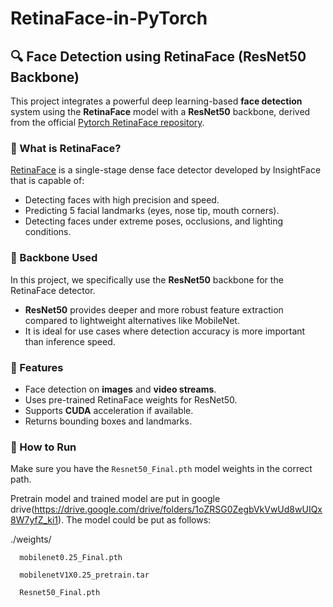# RetinaFace-in-PyTorch

## 🔍 Face Detection using RetinaFace (ResNet50 Backbone)

This project integrates a powerful deep learning-based **face detection** system using the **RetinaFace** model with a **ResNet50** backbone, derived from the official [Pytorch RetinaFace repository](https://github.com/biubug6/Pytorch_Retinaface).

### 📌 What is RetinaFace?

[RetinaFace](https://github.com/biubug6/Pytorch_Retinaface) is a single-stage dense face detector developed by InsightFace that is capable of:

- Detecting faces with high precision and speed.
- Predicting 5 facial landmarks (eyes, nose tip, mouth corners).
- Detecting faces under extreme poses, occlusions, and lighting conditions.

### 🧠 Backbone Used

In this project, we specifically use the **ResNet50** backbone for the RetinaFace detector.

- **ResNet50** provides deeper and more robust feature extraction compared to lightweight alternatives like MobileNet.
- It is ideal for use cases where detection accuracy is more important than inference speed.

### 🎯 Features

- Face detection on **images** and **video streams**.
- Uses pre-trained RetinaFace weights for ResNet50.
- Supports **CUDA** acceleration if available.
- Returns bounding boxes and landmarks.

### 🏁 How to Run

Make sure you have the `Resnet50_Final.pth` model weights in the correct path.

Pretrain model and trained model are put in google drive(https://drive.google.com/drive/folders/1oZRSG0ZegbVkVwUd8wUIQx8W7yfZ_ki1). The model could be put as follows:

  ./weights/
  
      mobilenet0.25_Final.pth
      
      mobilenetV1X0.25_pretrain.tar
      
      Resnet50_Final.pth


